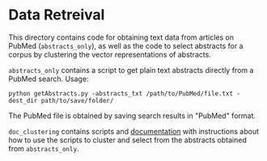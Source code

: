 # Data Retreival
This directory contains code for obtaining text data from articles on PubMed (`abstracts_only`), as well as the code to select abstracts for a corpus by clustering the vector representations of abstracts. 
>
`abstracts_only` contains a script to get plain text abstracts directly from a PubMed search. Usage: 
```
python getAbstracts.py -abstracts_txt /path/to/PubMed/file.txt -dest_dir path/to/save/folder/
```
The PubMed file is obtained by saving search results in "PubMed" format.
>
`doc_clustering` contains scripts and [documentation](https://github.com/serenalotreck/pickle-corpus-code/tree/master/data_retrieval/doc_clustering/doc_clustering.md) with instructions about how to use the scripts to cluster and select from the abstracts obtained from `abstracts_only`. 
